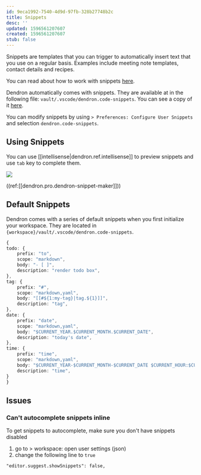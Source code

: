 ```yaml
---
id: 9eca1992-7540-4d9d-97fb-328b27748b2c
title: Snippets
desc: ''
updated: 1596561207607
created: 1596561207607
stub: false
---
```

Snippets are templates that you can trigger to automatically insert text that you use on a regular basis. Examples include meeting note templates, contact details and recipes. 

You can read about how to work with snippets [here](https://code.visualstudio.com/docs/editor/userdefinedsnippets).

Dendron automatically comes with snippets. They are available at in the following file: `vault/.vscode/dendron.code-snippets`. You can see a copy of it [here](https://github.com/dendronhq/dendron-template/blob/master/vault/.vscode/dendron.code-snippets).

You can modify snippets by using `> Preferences: Configure User Snippets` and selection `dendron.code-snippets`.

## Using Snippets

You can use [[intellisense|dendron.ref.intellisense]] to preview snippets and use `tab` key to complete them.

![](https://foundation-prod-assetspublic53c57cce-8cpvgjldwysl.s3-us-west-2.amazonaws.com/assets/images/tab-autocomplete.gif)

((ref:[[dendron.pro.dendron-snippet-maker]]))

## Default Snippets

Dendron comes with a series of default snippets when you first initialize your workspace. They are located in `{workspace}/vault/.vscode/dendron.code-snippets`.

```ts
{
todo: {
    prefix: "to",
    scope: "markdown",
    body: "- [ ]",
    description: "render todo box",
},
tag: {
    prefix: "#",
    scope: "markdown,yaml",
    body: "[[#${1:my-tag}|tag.${1}]]",
    description: "tag",
},
date: {
    prefix: "date",
    scope: "markdown,yaml",
    body: "$CURRENT_YEAR.$CURRENT_MONTH.$CURRENT_DATE",
    description: "today's date",
},
time: {
    prefix: "time",
    scope: "markdown,yaml",
    body: "$CURRENT_YEAR-$CURRENT_MONTH-$CURRENT_DATE $CURRENT_HOUR:$CURRENT_MINUTE",
    description: "time",
}
}
```

## Issues

### Can't autocomplete snippets inline

To get snippets to autocomplete, make sure you don't have snippets disabled

1. go to > workspace: open user settings (json)
2. change the following line to `true`

```
"editor.suggest.showSnippets": false,
```

